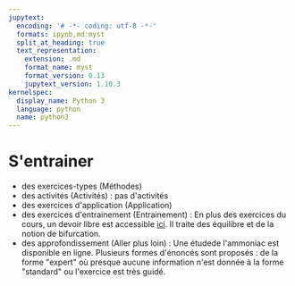 ```yaml
---
jupytext:
  encoding: '# -*- coding: utf-8 -*-'
  formats: ipynb,md:myst
  split_at_heading: true
  text_representation:
    extension: .md
    format_name: myst
    format_version: 0.13
    jupytext_version: 1.10.3
kernelspec:
  display_name: Python 3
  language: python
  name: python3
---
```

# S'entrainer
* des exercices-types (Méthodes)
* des activités (Activités) : pas d'activités
* des exercices d'application (Application)
* des exercices d'entrainement (Entrainement) :  En plus des exercices du cours, un devoir libre est accessible [ici](https://stanislas.edunao.com/course/view.php?id=987&section=5#). Il traite des équilibre et de la notion de bifurcation.
* des approfondissement (Aller plus loin) : Une étudede l'ammoniac est disponible en ligne. Plusieurs formes d'énoncés sont proposés : de la forme "expert" où presque aucune information n'est donnée à la forme "standard" ou l'exercice est très guidé.